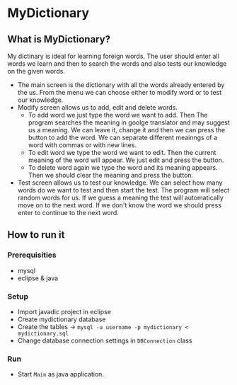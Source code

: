 # MyDictionary

## What is MyDictionary?
My dictinary is ideal for learning foreign words. The user should enter all words we learn and then to search the words and also tests our knowledge on the given words.
* The main screen is the dictionary with all the words already entered by the us. From the menu we can choose either to modify word or to test our knowledge.
* Modify screen allows us to add, edit and delete words.
  * To add word we just type the word we want to add. Then The program searches the meaning in goolge translator and may suggest us a meaning. We can leave it, change it and then we can press the button to add the word. We can separate different meainngs of a word with commas or with new lines.
  * To edit word we type the word we want to edit. Then the current meaning of the word will appear. We just edit and press the button.
  * To delete word again we type the word and its meaning appears. Then we should clear the meaning and press the button.
* Test screen allows us to test our knowledge. We can select how many words do we want to test and then start the test. The program will select random words for us. If we guess a meaning the test will automatically move on to the next word. If we don't know the word we should press enter to continue to the next word.

## How to run it

### Prerequisities
* mysql
* eclipse & java

### Setup
* Import javadic project in eclipse
* Create mydictionary database
* Create the tables -> `mysql -u username -p mydictionary < mydictionary.sql`
* Change database connection settings in `DBConnection` class

### Run
* Start `Main` as java application.

